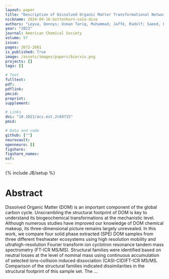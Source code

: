 ```yaml
---
layout: paper
title: "Description of Dissolved Organic Matter Transformational Networks at the Molecular Level"
nickname: 2024-04-16-bottenhorn-salo-diva
authors: "Leyva, Dennys; Usman Tariq, Muhammad; Jaffé, Rudolf; Saeed, Fahad; Fernandez-Lima, Francisco; "
year: "2023"
journal: American Chemical Society
volume: 57
issue:
pages: 2672-2681
is_published: True
image: /assets/images/papers/biorxiv.png
projects: []
tags: []

# Text
fulltext:
pdf:
pdflink:
pmcid:
preprint: 
supplement:

# Links
doi: "10.1021/acs.est.2c04715"
pmid:

# Data and code
github: [""]
neurovault:
openneuro: []
figshare:
figshare_names:
osf:
---
```

{% include JB/setup %}

# Abstract

Dissolved Organic Matter (DOM) is an important component of the global carbon cycle. Unscrambling the structural footprint of DOM is key to understand its biogeochemical transformations at the mechanistic level. Although numerous studies have improved our knowledge of DOM chemical makeup, its three-dimensional picture remains largely unrevealed. In this work, we compare four solid phase extracted (SPE) DOM samples from three different freshwater ecosystems using high resolution mobility and ultrahigh-resolution Fourier transform ion cyclotron resonance tandem mass spectrometry (FT-ICR MS/MS). Structural families were identified based on neutral losses at the level of nominal mass using continuous accumulation of selected ions-collision induced dissociation (CASI-CID)FT-ICR MS/MS. Comparison of the structural families indicated dissimilarities in the structural footprint of this sample set. The …
